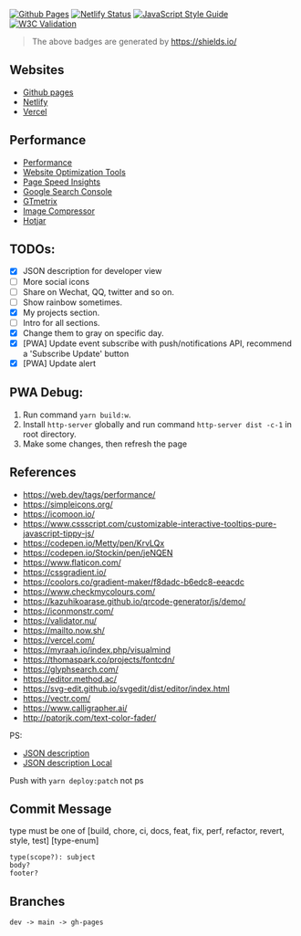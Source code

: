 [![Github Pages](https://github.com/chendachao/chendachao.github.io/workflows/Github%20Pages/badge.svg)](https://chendachao.github.io/)
[![Netlify Status](https://api.netlify.com/api/v1/badges/f38782ce-8baa-4295-aa71-12c5ce788b8a/deploy-status)](https://app.netlify.com/sites/chenlarrydachao/deploys)
[![JavaScript Style Guide](https://img.shields.io/badge/code_style-standard-brightgreen.svg)](https://standardjs.com)
[![W3C Validation](https://img.shields.io/w3c-validation/html?targetUrl=https%3A%2F%2Fchendachao.github.io%2F)](https://validator.nu/?doc=https%3A%2F%2Fchendachao.github.io%2F)

> The above badges are generated by https://shields.io/

## Websites
- [Github pages](https://chendachao.github.io/)
- [Netlify](https://chenlarrydachao.netlify.com/)
- [Vercel](https://chendachao-github-io.vercel.app/)

## Performance
- [Performance](https://developers.google.com/web/fundamentals/performance/why-performance-matters)
- [Website Optimization Tools](https://www.crazyegg.com/blog/website-optimization-tools/)
- [Page Speed Insights](https://developers.google.com/speed/pagespeed/insights)
- [Google Search Console](https://search.google.com/search-console)
- [GTmetrix](https://gtmetrix.com)
- [Image Compressor](https://imagecompressor.com/)
- [Hotjar](https://insights.hotjar.com/sites/1939682/dashboard)

## TODOs:
- [x] JSON description for developer view
- [ ] More social icons
- [ ] Share on Wechat, QQ, twitter and so on.
- [ ] Show rainbow sometimes.
- [x] My projects section.
- [ ] Intro for all sections.
- [x] Change them to gray on specific day.
- [x] [PWA] Update event subscribe with push/notifications API, recommend a 'Subscribe Update' button
- [x] [PWA] Update alert

## PWA Debug:

1. Run command `yarn build:w`.
2. Install `http-server` globally and run command `http-server dist -c-1` in root directory.
3. Make some changes, then refresh the page

## References
- https://web.dev/tags/performance/
- https://simpleicons.org/
- https://icomoon.io/
- https://www.cssscript.com/customizable-interactive-tooltips-pure-javascript-tippy-js/
- https://codepen.io/Metty/pen/KrvLQx
- https://codepen.io/Stockin/pen/jeNQEN
- https://www.flaticon.com/
- https://cssgradient.io/
- https://coolors.co/gradient-maker/f8dadc-b6edc8-eeacdc
- https://www.checkmycolours.com/
- https://kazuhikoarase.github.io/qrcode-generator/js/demo/
- https://iconmonstr.com/
- https://validator.nu/
- https://mailto.now.sh/
- https://vercel.com/
- https://myraah.io/index.php/visualmind
- https://thomaspark.co/projects/fontcdn/
- https://glyphsearch.com/
- https://editor.method.ac/
- https://svg-edit.github.io/svgedit/dist/editor/index.html
- https://vectr.com/
- https://www.calligrapher.ai/
- http://patorjk.com/text-color-fader/


PS:
  - [JSON description](https://chendachao.github.io/assets/data/en/chendachao.json)
  - [JSON description Local](http://localhost:8088/assets/data/en/chendachao.json)

Push with `yarn deploy:patch` not ps

## Commit Message
type must be one of [build, chore, ci, docs, feat, fix, perf, refactor, revert, style, test] [type-enum]
```
type(scope?): subject
body?
footer?
```

## Branches

`dev -> main -> gh-pages`




